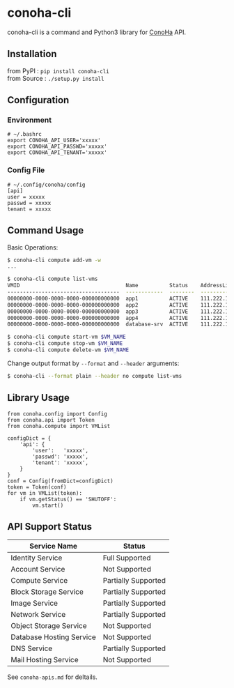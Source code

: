 conoha-cli
==========
conoha-cli is a command and Python3 library for [ConoHa](https://www.conoha.jp/) API.

Installation
------------
from PyPI : ``` pip install conoha-cli ```  
from Source : ``` ./setup.py install ```  

Configuration
-------------
### Environment
```
# ~/.bashrc
export CONOHA_API_USER='xxxxx'
export CONOHA_API_PASSWD='xxxxx'
export CONOHA_API_TENANT='xxxxx'
```

### Config File
```
# ~/.config/conoha/config
[api]
user = xxxxx
passwd = xxxxx
tenant = xxxxx
```

Command Usage
-------------
Basic Operations:
```bash
$ conoha-cli compute add-vm -w
...

$ conoha-cli compute list-vms
VMID                                  Name          Status    AddressList                                        SecurityGroupList
------------------------------------  ------------  --------  -------------------------------------------------  -------------------------------------
00000000-0000-0000-0000-000000000000  app1          ACTIVE    111.222.101.11, 2400:8500:1300:800:111:222:101:11  default, gncs-ipv4-all, gncs-ipv6-all
00000000-0000-0000-0000-000000000000  app2          ACTIVE    111.222.102.22, 2400:8500:1300:800:111:222:102:22  default, gncs-ipv4-all, gncs-ipv6-all
00000000-0000-0000-0000-000000000000  app3          ACTIVE    111.222.103.33, 2400:8500:1300:800:111:222:103:33  default, gncs-ipv4-all, gncs-ipv6-all
00000000-0000-0000-0000-000000000000  app4          ACTIVE    111.222.104.44, 2400:8500:1300:700:111:222:104:44  default, gncs-ipv4-all, gncs-ipv6-all
00000000-0000-0000-0000-000000000000  database-srv  ACTIVE    111.222.105.55, 2400:8500:1300:800:111:222:105:55  default, gncs-ipv4-all, gncs-ipv6-all

$ conoha-cli compute start-vm $VM_NAME
$ conoha-cli compute stop-vm $VM_NAME
$ conoha-cli compute delete-vm $VM_NAME
```

Change output format by `--format` and `--header` arguments:
```bash
$ conoha-cli --format plain --header no compute list-vms
```

Library Usage
-------------
```
from conoha.config import Config
from conoha.api import Token
from conoha.compute import VMList

configDict = {
	'api': {
		'user':   'xxxxx',
		'passwd': 'xxxxx',
		'tenant': 'xxxxx',
	}
}
conf = Config(fromDict=configDict)
token = Token(conf)
for vm in VMList(token):
	if vm.getStatus() == 'SHUTOFF':
		vm.start()
```

API Support Status
-------
Service Name             | Status
-------------------------|---------------
Identity Service         | Full Supported
Account Service          | Not Supported
Compute Service          | Partially Supported
Block Storage Service    | Partially Supported
Image Service            | Partially Supported
Network Service          | Partially Supported
Object Storage Service   | Not Supported
Database Hosting Service | Not Supported
DNS Service              | Partially Supported
Mail Hosting Service     | Not Supported

See `conoha-apis.md` for deltails.

